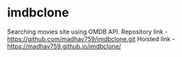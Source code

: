 # imdbclone
Searching movies site using OMDB API.
Repository link -   https://github.com/madhav759/imdbclone.git
Hoisted link -      https://madhav759.github.io/imdbclone/
